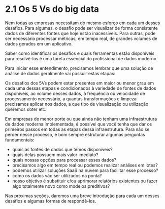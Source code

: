 # 2.1 Os 5 Vs do big data

Nem todas as empresas necessitam do mesmo esforço em cada um desses desafios. Para algumas, o desafio pode ser visualizar de forma consistente dados de diferentes fontes que hoje estão inacessíveis. Para outras, pode ser necessário processar métricas, em tempo real, de grandes volumes de dados gerados em um aplicativo.

Saber como identificar os desafios e quais ferramentas estão disponíveis para resolvê-los é uma tarefa essencial do profissional de dados moderno.

Para iniciar esse entendimento, precisamos lembrar que uma solução de análise de dados geralmente vai possuir estas etapas:

Os desafios dos 5Vs podem estar presentes em maior ou menor grau em cada uma dessas etapas e condicionados à variedade de fontes de dados disponíveis, ao volume desses dados, à frequência ou velocidade de processamento necessário, a quantas transformações e limpeza precisamos aplicar nos dados, a que tipo de visualização ou utilização queremos obter  etc.

Em empresas de menor porte ou que ainda não tenham uma infraestrutura de dados moderna implementada, é possível que você tenha que dar os primeiros passos em todas as etapas dessa infraestrutura. Para não se perder nesse processo, é bom sempre estruturar algumas perguntas fundamentais:

* quais as fontes de dados que temos disponíveis? 
* quais delas possuem mais valor imediato?
* quais nossas opções para processar esses dados? 
* precisamos algo em tempo real ou podemos realizar análises em lotes?
* podemos utilizar soluções SaaS na nuvem para facilitar esse processo?
* como os dados vão ser utilizados na ponta? 
* nosso objetivo é substituir e/ou aprimorar relatórios existentes ou fazer algo totalmente novo como modelos preditivos?

Nas próximas seções, daremos uma breve introdução para cada um desses desafios e algumas formas de respondê-los.
